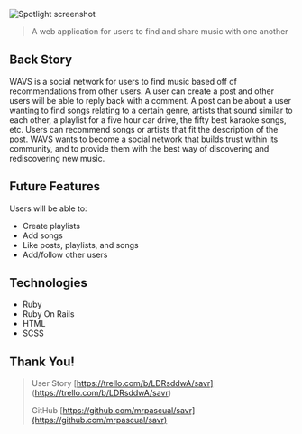 ![Spotlight screenshot](https://i.imgur.com/O6OTr2u.png)

> A web application for users to find and share music with one another


## Back Story

WAVS is a social network for users to find music based off of recommendations from other users. A user can create a post and other users will be able to reply back with a comment. A post can be about a user wanting to find songs relating to a certain genre, artists that sound similar to each other, a playlist for a five hour car drive, the fifty best karaoke songs, etc. Users can recommend songs or artists that fit the description of the post. WAVS wants to become a social network that builds trust within its community, and to provide them with the best way of discovering and rediscovering new music.


## Future Features
Users will be able to:

- Create playlists
- Add songs
- Like posts, playlists, and songs
- Add/follow other users

## Technologies
- Ruby
- Ruby On Rails
- HTML
- SCSS


## Thank You!

> User Story [https://trello.com/b/LDRsddwA/savr] (https://trello.com/b/LDRsddwA/savr)
> 
> GitHub [https://github.com/mrpascual/savr](https://github.com/mrpascual/savr)
